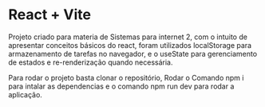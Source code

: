 # React + Vite

Projeto criado para materia de Sistemas para internet 2, com o intuito de apresentar conceitos básicos do react, 
foram utilizados localStorage para armazenamento de tarefas no navegador, e o useState para gerenciamento de estados e re-renderização quando necessária.

Para rodar o projeto basta clonar o repositório, Rodar o Comando 
npm i
para intalar as dependencias e o comando 
npm run dev 
para rodar a aplicação.

